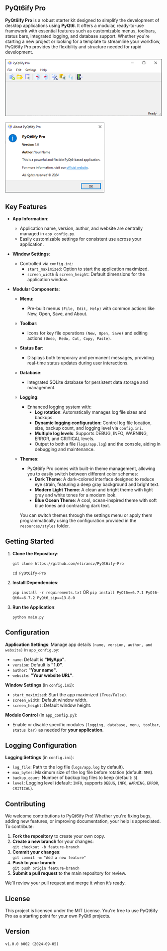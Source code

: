 ## PyQt6ify Pro

**PyQt6ify Pro** is a robust starter kit designed to simplify the development of desktop applications using **PyQt6**. It offers a modular, ready-to-use framework with essential features such as customizable menus, toolbars, status bars, integrated logging, and database support. Whether you're starting a new project or looking for a template to streamline your workflow, PyQt6ify Pro provides the flexibility and structure needed for rapid development.

<div align="left">
  <img src="./resources/images/screenshot_main.png" alt="Main Screenshot" width="600" />
</div>

<br/>

<div align="left">
  <img src="./resources/images/screenshot_about.png" alt="About Screenshot" width="320" />
</div>

## Key Features
- **App Information**:
  - Application name, version, author, and website are centrally managed in `app_config.py`.
  - Easily customizable settings for consistent use across your application.

- **Window Settings**:
  - Controlled via `config.ini`:
    - `start_maximized`: Option to start the application maximized.
    - `screen_width` & `screen_height`: Default dimensions for the application window.

- **Modular Components**:
  - **Menu**:
    - Pre-built menus `(File, Edit, Help)` with common actions like New, Open, Save, and About.
  - **Toolbar**:
    - Icons for key file operations `(New, Open, Save)` and editing actions `(Undo, Redo, Cut, Copy, Paste)`.
  - **Status Bar**:
    - Displays both temporary and permanent messages, providing real-time status updates during user interactions.
  - **Database**:
    - Integrated SQLite database for persistent data storage and management.
  - **Logging**:
    - Enhanced logging system with:
      - **Log rotation**: Automatically manages log file sizes and backups.
      - **Dynamic logging configuration**: Control log file location, size, backup count, and logging level via `config.ini`.
      - **Multiple log levels**: Supports DEBUG, INFO, WARNING, ERROR, and CRITICAL levels.
      - Output to both a file (`logs/app.log`) and the console, aiding in debugging and maintenance.
  - **Themes**:
    - PyQt6ify Pro comes with built-in theme management, allowing you to easily switch between different color schemes:
        - **Dark Theme**: A dark-colored interface designed to reduce eye strain, featuring a deep gray background and bright text.
        - **Modern Light Theme**: A clean and bright theme with light gray and white tones for a modern look.
        - **Blue Ocean Theme**: A cool, ocean-inspired theme with soft blue tones and contrasting dark text.

    You can switch themes through the settings menu or apply them programmatically using the configuration provided in the `resources/styles` folder.



## Getting Started

1. **Clone the Repository**:

    `git clone https://github.com/elirancv/PyQt6ify-Pro`

    `cd PyQt6ify-Pro`

2. **Install Dependencies**:

    `pip install -r requirements.txt`
     OR
    `pip install PyQt6==6.7.1 PyQt6-Qt6==6.7.2 PyQt6_sip==13.8.0`

3. **Run the Application**:

    `python main.py`



## Configuration
**Application Settings**:
Manage app details `(name, version, author, and website)` in `app_config.py`:
- `name`: Default is **"MyApp"**.
- `version`: Default is **"1.0"**.
- `author`: **"Your name"**.
- `website`: **"Your website URL"**.

**Window Settings** (in `config.ini`):
- `start_maximized`: Start the app maximized `(True/False)`.
- `screen_width`: Default window width.
- `screen_height`: Default window height.

**Module Control** (in `app_config.py`):
- Enable or disable specific modules `(logging, database, menu, toolbar, status bar)` as needed for **your application**.


## Logging Configuration
**Logging Settings** (in `config.ini`):
- `log_file`: Path to the log file (`logs/app.log` by default).
- `max_bytes`: Maximum size of the log file before rotation (default: `5MB`).
- `backup_count`: Number of backup log files to keep (default: `3`).
- `level`: Logging level (default: `INFO`, supports `DEBUG`, `INFO`, `WARNING`, `ERROR`, `CRITICAL`).



## Contributing
We welcome contributions to PyQt6ify Pro! Whether you're fixing bugs, adding new features, or improving documentation, your help is appreciated. To contribute:

1. **Fork the repository** to create your own copy.
2. **Create a new branch** for your changes:  
   `git checkout -b feature-branch`
3. **Commit your changes**:  
   `git commit -m "Add a new feature"`
4. **Push to your branch**:  
   `git push origin feature-branch`
5. **Submit a pull request** to the main repository for review.

We’ll review your pull request and merge it when it’s ready.


## License
This project is licensed under the MIT License. You're free to use PyQt6ify Pro as a starting point for your own PyQt6 projects.


## Version

`v1.0.0 b002 (2024-09-05)`
